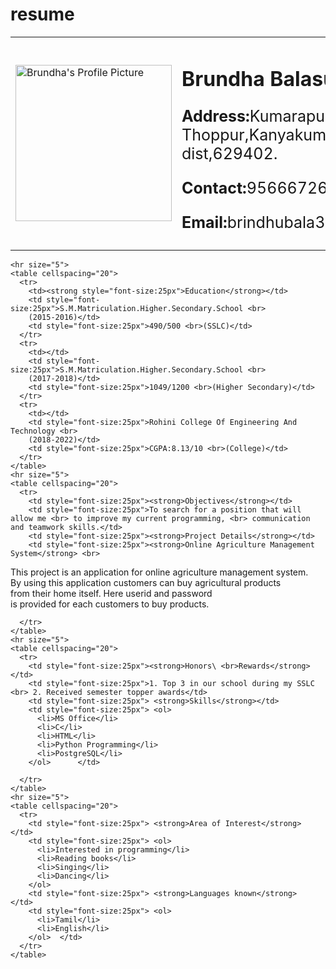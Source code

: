 # resume
<!DOCTYPE html>
<html lang="en" dir="ltr">
  <head>
    <meta charset="utf-8">
    <title>Brundha's Resume</title>
  </head>
  <body>
    <table cellspacing="30">
      <tr>
        <td><img src="C:\Users\LENOVO\Desktop\web development\Brundha's Resume\image\brundhaphotoo.png" width="250" height="250" alt="Brundha's Profile Picture"></td>
        <td> <h1>Brundha Balasundaram</h1>
         <p style="font-size:25px"><strong>Address:</strong>Kumarapuram Thoppur,Kanyakumari dist,629402.</p>
         <p style="font-size:25px"><strong>Contact:</strong>9566672610</p>
         <p style="font-size:25px"><strong>Email:</strong>brindhubala30@gmail.com</p></td>
      </tr>
    </table>

    <hr size="5">
    <table cellspacing="20">
      <tr>
        <td><strong style="font-size:25px">Education</strong></td>
        <td style="font-size:25px">S.M.Matriculation.Higher.Secondary.School <br>
        (2015-2016)</td>
        <td style="font-size:25px">490/500 <br>(SSLC)</td>
      </tr>
      <tr>
        <td></td>
        <td style="font-size:25px">S.M.Matriculation.Higher.Secondary.School <br>
        (2017-2018)</td>
        <td style="font-size:25px">1049/1200 <br>(Higher Secondary)</td>
      </tr>
      <tr>
        <td></td>
        <td style="font-size:25px">Rohini College Of Engineering And Technology <br>
        (2018-2022)</td>
        <td style="font-size:25px">CGPA:8.13/10 <br>(College)</td>
      </tr>
    </table>
    <hr size="5">
    <table cellspacing="20">
      <tr>
        <td style="font-size:25px"><strong>Objectives</strong></td>
        <td style="font-size:25px">To search for a position that will allow me <br> to improve my current programming, <br> communication and teamwork skills.</td>
        <td style="font-size:25px"><strong>Project Details</strong></td>
        <td style="font-size:25px"><strong>Online Agriculture Management System</strong> <br>
This project is an application for online agriculture management system.<br> By using this application customers can buy agricultural products <br> from their home itself. Here userid and password <br> is provided for each customers to buy products.
</td>

      </tr>
    </table>
    <hr size="5">
    <table cellspacing="20">
      <tr>
        <td style="font-size:25px"><strong>Honors\ <br>Rewards</strong></td>
        <td style="font-size:25px">1. Top 3 in our school during my SSLC <br> 2. Received semester topper awards</td>
        <td style="font-size:25px"> <strong>Skills</strong></td>
        <td style="font-size:25px"> <ol>
          <li>MS Office</li>
          <li>C</li>
          <li>HTML</li>
          <li>Python Programming</li>
          <li>PostgreSQL</li>
        </ol>      </td>

      </tr>
    </table>
    <hr size="5">
    <table cellspacing="20">
      <tr>
        <td style="font-size:25px"> <strong>Area of Interest</strong>  </td>
        <td style="font-size:25px"> <ol>
          <li>Interested in programming</li>
          <li>Reading books</li>
          <li>Singing</li>
          <li>Dancing</li>
        </ol>
        <td style="font-size:25px"> <strong>Languages known</strong>  </td>
        <td style="font-size:25px"> <ol>
          <li>Tamil</li>
          <li>English</li>
        </ol>  </td>
      </tr>
    </table>
    
  </body>
</html>
